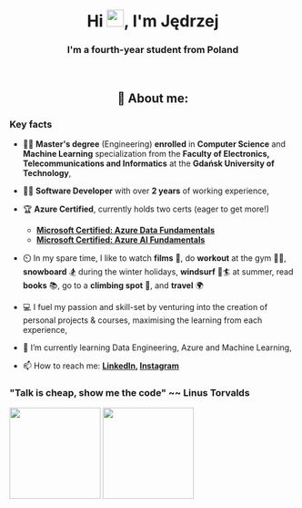 <h1 align="center">Hi <img src="https://raw.githubusercontent.com/MartinHeinz/MartinHeinz/master/wave.gif" width="30px">, I'm Jędrzej</h1>

<h3 align="center">I'm a fourth-year student from Poland</h3>

<br>
<h2 align="center">👨 About me:</h2>

<h3>Key facts</h3>

- 👨‍🎓 **Master's degree** (Engineering) **enrolled** in **Computer Science** and **Machine Learning** specialization from the **Faculty of Electronics, Telecommunications and Informatics** at the **Gdańsk University of Technology**,

- 👨‍💻 **Software Developer** with over **2 years** of working experience,

- 🏆 **Azure Certified**, currently holds two certs (eager to get more!)
    - **[Microsoft Certified: Azure Data Fundamentals](https://learn.microsoft.com/api/credentials/share/en-us/jedrzej-wesolowski/CAAFEBD71A4B9338?sharingId=F572EE2BCEA61E43)**
    - **[Microsoft Certified: Azure AI Fundamentals](https://learn.microsoft.com/api/credentials/share/en-us/jedrzej-wesolowski/3FE7041F5212EE4E?sharingId=F572EE2BCEA61E43)**

- ⏲️ In my spare time, I like to watch **films** 🎥, do **workout** at the gym 🏋️‍♂️, **snowboard** 🏂 during the winter holidays, **windsurf** 💨🏄 at summer, read **books** 📚, go to a **climbing spot** 🧗, and **travel** 🌍

- 💻 I fuel my passion and skill-set by venturing into the creation of personal projects & courses, maximising the learning from each experience,

- 🌱 I’m currently learning Data Engineering, Azure and Machine Learning, 

- 📫 How to reach me: **[LinkedIn](https://www.linkedin.com/in/jedrzej-wesolowski/), [Instagram](https://www.instagram.com/jedrzejwesolowski/)**

### "Talk is cheap, show me the code" ~~ Linus Torvalds

<div>
    <img src="https://github-readme-stats.vercel.app/api/top-langs/?username=happy531&layout=compact&size_weight=0.5&count_weight=0.5&show_icons=true&icon_color=34abeb&theme=radical" height="160"/>
    <img src="https://github-readme-stats.vercel.app/api?username=happy531&show_icons=true&theme=radical" height="160"/>
</div>
